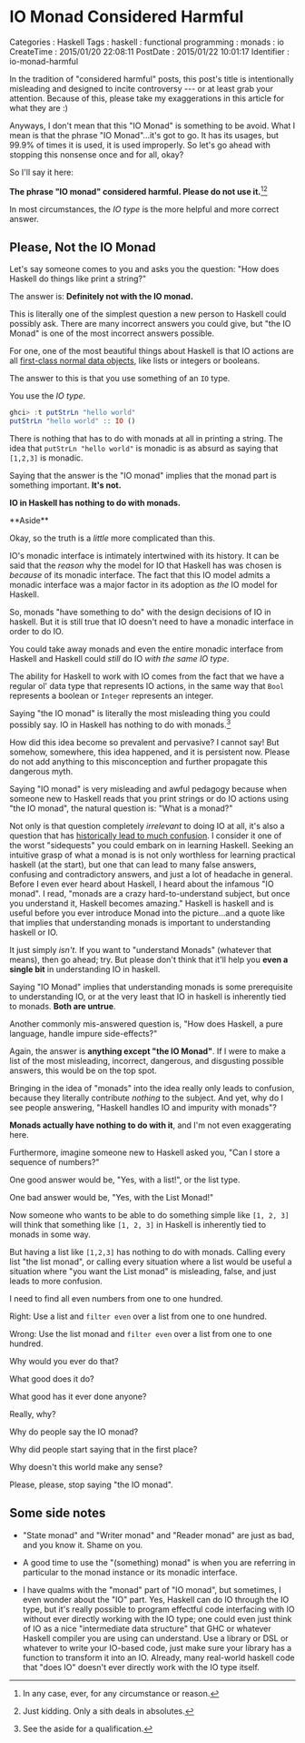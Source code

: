 IO Monad Considered Harmful
===========================

Categories
:   Haskell
Tags
:   haskell
:   functional programming
:   monads
:   io
CreateTime
:   2015/01/20 22:08:11
PostDate
:   2015/01/22 10:01:17
Identifier
:   io-monad-harmful

In the tradition of "considered harmful" posts, this post's title is
intentionally misleading and designed to incite controversy --- or at least
grab your attention.  Because of this, please take my exaggerations in this
article for what they are :)

Anyways, I don't mean that this "IO Monad" is something to be avoid.  What I
mean is that the phrase "IO Monad"...it's got to go.  It has its usages, but
99.9% of times it is used, it is used improperly.  So let's go ahead with
stopping this nonsense once and for all, okay?

So I'll say it here:

**The phrase "IO monad" considered harmful.  Please do not use
it.**[^never][^sometimes]

In most circumstances, the *IO type* is the more helpful and more correct
answer.

[^never]: In any case, ever, for any circumstance or reason.
[^sometimes]: Just kidding.  Only a sith deals in absolutes.

Please, Not the IO Monad
------------------------

Let's say someone comes to you and asks you the question: "How does Haskell do
things like print a string?"

The answer is: **Definitely not with the IO monad.**

This is literally one of the simplest question a new person to Haskell could
possibly ask.  There are many incorrect answers you could give, but "the IO
Monad" is one of the most incorrect answers possible.

For one, one of the most beautiful things about Haskell is that IO actions are
all [first-class normal data objects][fcs], like lists or integers or
booleans.

[fcs]: http://blog.jle.im/entry/first-class-statements

The answer to this is that you use something of an `IO` type.

You use the *IO type*.

~~~haskell
ghci> :t putStrLn "hello world"
putStrLn "hello world" :: IO ()
~~~

There is nothing that has to do with monads at all in printing a string.  The
idea that `putStrLn "hello world"` is monadic is as absurd as saying that
`[1,2,3]` is monadic.

Saying that the answer is the "IO monad" implies that the monad part is
something important.  **It's not.**

**IO in Haskell has nothing to do with monads.**

<div class="note">
**Aside**

Okay, so the truth is a *little* more complicated than this.

IO's monadic interface is intimately intertwined with its history.  It can be
said that the *reason* why the model for IO that Haskell has was chosen is
*because* of its monadic interface.  The fact that this IO model admits a
monadic interface was a major factor in its adoption as *the* IO model for
Haskell.

So, monads "have something to do" with the design decisions of IO in haskell.
But it is still true that IO doesn't need to have a monadic interface in order
to do IO.
</div>

You could take away monads and even the entire monadic interface from Haskell
and Haskell could *still* do IO *with the same IO type*.

The ability for Haskell to work with IO comes from the fact that we have a
regular ol' data type that represents IO actions, in the same way that `Bool`
represents a boolean or `Integer` represents an integer.

Saying "the IO monad" is literally the most misleading thing you could
possibly say.  IO in Haskell has nothing to do with monads.[^seeaside]

[^seeaside]: See the aside for a qualification.

How did this idea become so prevalent and pervasive?  I cannot say!  But
somehow, somewhere, this idea happened, and it is persistent now.  Please do
not add anything to this misconception and further propagate this dangerous
myth.

Saying "IO monad" is very misleading and awful pedagogy because when someone
new to Haskell reads that you print strings or do IO actions using "the IO
monad", the natural question is: "What is a monad?"

Not only is that question completely *irrelevant* to doing IO at all, it's
also a question that has [historically lead to much confusion][mtf].  I
consider it one of the worst "sidequests" you could embark on in learning
Haskell.  Seeking an intuitive grasp of what a monad is is not only worthless
for learning practical haskell (at the start), but one that can lead to many
false answers, confusing and contradictory answers, and just a lot of headache
in general.  Before I even ever heard about Haskell, I heard about the
infamous "IO monad".  I read, "monads are a crazy hard-to-understand subject,
but once you understand it, Haskell becomes amazing."  Haskell is haskell and
is useful before you ever introduce Monad into the picture...and a quote like
that implies that understanding monads is important to understanding haskell
or IO.

[mtf]: https://byorgey.wordpress.com/2009/01/12/abstraction-intuition-and-the-monad-tutorial-fallacy/

It just simply *isn't*.  If you want to "understand Monads" (whatever that
means), then go ahead; try.  But please don't think that it'll help you **even
a single bit** in understanding IO in haskell.

Saying "IO Monad" implies that understanding monads is some prerequisite to
understanding IO, or at the very least that IO in haskell is inherently tied
to monads.  **Both are untrue**.

Another commonly mis-answered question is, "How does Haskell, a pure language,
handle impure side-effects?"

Again, the answer is **anything except "the IO Monad"**.  If I were to make a
list of the most misleading, incorrect, dangerous, and disgusting possible
answers, this would be on the top spot.

Bringing in the idea of "monads" into the idea really only leads to confusion,
because they literally contribute *nothing* to the subject.  And yet, why do I
see people answering, "Haskell handles IO and impurity with monads"?

**Monads actually have nothing to do with it**, and I'm not even exaggerating
here.

Furthermore, imagine someone new to Haskell asked you, "Can I store a sequence
of numbers?"

One good answer would be, "Yes, with a list!", or the list type.

One bad answer would be, "Yes, with the List Monad!"

Now someone who wants to be able to do something simple like `[1, 2, 3]` will
think that something like `[1, 2, 3]` in Haskell is inherently tied to monads
in some way.

But having a list like `[1,2,3]` has nothing to do with monads.  Calling every
list "the list monad", or calling every situation where a list would be useful
a situation where "you want the List monad" is misleading, false, and just
leads to more confusion.

I need to find all even numbers from one to one hundred.

Right: Use a list and `filter even` over a list from one to one
hundred.

Wrong: Use the list monad and `filter even` over a list from one to one
hundred.

Why would you ever do that?

What good does it do?

What good has it ever done anyone?

Really, why?

Why do people say the IO monad?

Why did people start saying that in the first place?

Why doesn't this world make any sense?

Please, please, stop saying "the IO monad".

Some side notes
---------------

*   "State monad" and "Writer monad" and "Reader monad" are just as bad, and
    you know it.  Shame on you.

*   A good time to use the "(something) monad" is when you are referring in
    particular to the monad instance or its monadic interface.

*   I have qualms with the "monad" part of "IO monad", but sometimes, I even
    wonder about the "IO" part.  Yes, Haskell can do IO through the IO type,
    but it's really possible to program effectful code interfacing with IO
    without ever directly working with the IO type; one could even just think
    of IO as a nice "intermediate data structure" that GHC or whatever Haskell
    compiler you are using can understand.  Use a library or DSL or whatever
    to write your IO-based code, just make sure your library has a function to
    transform it into an IO.  Already, many real-world haskell code that "does
    IO" doesn't ever directly work with the IO type itself.
